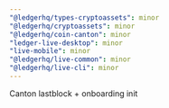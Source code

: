 ```yaml
---
"@ledgerhq/types-cryptoassets": minor
"@ledgerhq/cryptoassets": minor
"@ledgerhq/coin-canton": minor
"ledger-live-desktop": minor
"live-mobile": minor
"@ledgerhq/live-common": minor
"@ledgerhq/live-cli": minor
---
```


Canton lastblock + onboarding init
